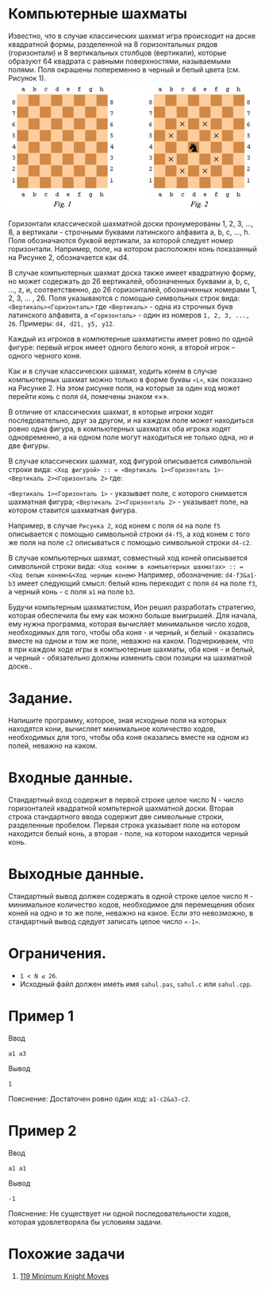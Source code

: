 # Компьютерные шахматы

Известно, что в случае классических шахмат игра происходит на доске квадратной
формы, разделенной на 8 горизонтальных рядов (горизонтали) и 8 вертикальных столбцов
(вертикали), которые образуют 64 квадрата с равными поверхностями, называемыми полями.
Поля окрашены попеременно в черный и белый цвета (см. Рисунок 1).
![img1](img1.png)

Горизонтали классической шахматной доски пронумерованы 1, 2, 3, ..., 8, а вертикали -
строчными буквами латинского алфавита a, b, c, ..., h. Поля обозначаются буквой вертикали,
за которой следует номер горизонтали. Например, поле, на котором расположен конь
показанный на Рисунке 2, обозначается как d4.


В случае компьютерных шахмат доска также имеет квадратную форму, но может
содержать до 26 вертикалей, обозначенных буквами a, b, c, ..., z, и, соответственно, до 26
горизонталей, обозначенных номерами 1, 2, 3, ... , 26. Поля указываются с помощью
символьных строк вида:
`<Вертикаль><Горизонталь>`
где `<Вертикаль>` - одна из строчных букв латинского алфавита, а `<Горизонталь>` - один из
номеров `1, 2, 3, ..., 26`.
Примеры: `d4, d21, y5, y12`.

Каждый из игроков в компютерные шахматисты имеет ровно по одной фигуре: первый
игрок имеет одного белого коня, а второй игрок – одного черного коня.


Как и в случае классических шахмат, ходить конем в случае компьютерных шахмат
можно только в форме буквы `«L»`, как показано на Рисунке 2. На этом рисунке поля, на
которые за один ход может перейти конь с поля `d4`, помечены знаком «×».


В отличие от классических шахмат, в которые игроки ходят последовательно, друг за
другом, и на каждом поле может находиться ровно одна фигура, в компьютерных шахматах
оба игрока ходят одновременно, а на одном поле могут находиться не только одна, но и две
фигуры.

В случае классических шахмат, ход фигурой описывается символьной строки вида:
`<Ход фигурой> :: = <Вертикаль 1><Горизонталь 1>-<Вертикаль 2><Горизонталь 2>`
где:

`<Вертикаль 1><Горизонталь 1>` - указывает поле, c которого снимается шахматная
фигура;
`<Вертикаль 2><Горизонталь 2>` - указывает поле, на котором ставится шахматная
фигура.

Например, в случае `Рисунка 2`, ход конем с поля `d4` на поле `f5` описывается с помощью
символьной строки `d4-f5`, а ход конем с того же поля на поле `c2` описываться с помощью
символьной строки `d4-c2`.

В случае компьютерных шахмат, совместный ход коней описывается символьной строки
вида:
`<Ход конями в компьютерных шахматах> :: = <Ход белым конем>&<Ход черным конем>`
Например, обозначение:
`d4-f3&a1-b3`
имеет следующий смысл: белый конь переходит с поля `d4` на поле `f3`, а черный конь - с поля
`a1` на поле `b3`.


Будучи компьтерным шахматистом, Ион решил разработать стратегию, которая
обеспечила бы ему как можно больше выигрышей. Для начала, ему нужна программа, которая
вычисляет минимальное число ходов, необходимых для того, чтобы оба коня - и черный, и
белый - оказались вместе на одном и том же поле, неважно на каком. Подчеркиваем, что в при
каждом ходе игры в компьютерные шахматы, оба коня - и белый, и черный - обязательно
должны изменить свои позиции на шахматной доске..

# Задание. 
Напишите программу, которое, зная исходные поля на которых находятся
кони, вычисляет минимальное количество ходов, необходимых для того, чтобы оба коня
оказались вместе на одном из полей, неважно на каком.


# Входные данные. 
Стандартный вход содержит в первой строке целое число N - число
горизонталей квадратной компьтерной шахматной доски. 
Вторая строка стандартного ввода содержит две символьные строки, разделенные пробелом. Первая строка указывает поле на
котором находится белый конь, а вторая - поле, на котором находится черный конь.

# Выходные данные. 
Стандартный вывод должен содержать в одной строке целое число `M` - минимальное количество ходов, 
необходимое для перемещения обоих коней на одно и то же поле, неважно на какое. 
Если это невозможно, в стандартный вывод сдедует записать целое
число `«-1»`.

# Ограничения. 
* `1 < N ≤ 26`. 
* Исходный файл должен иметь имя `sahul.pas`, `sahul.c` или `sahul.cpp`.


# Пример 1
Ввод
```
a1 a3
```

Вывод
```
1
```

Пояснение: Достаточен ровно один ход: `a1-c2&a3-c2`.

# Пример 2
Ввод
```
a1 a1
```

Вывод
```
-1
```

Пояснение: Не существует ни одной последовательности ходов, которая удовлетворяла бы условиям задачи.

# Похожие задачи
1. [119 Minimum Knight Moves](https://leetcode.com/problems/minimum-knight-moves/)